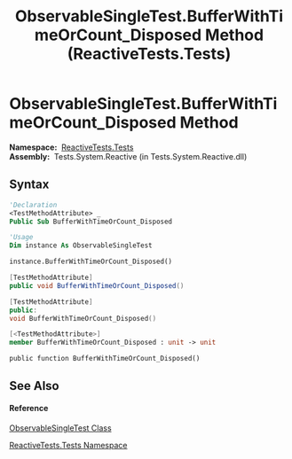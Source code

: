 ﻿---
title: ObservableSingleTest.BufferWithTimeOrCount_Disposed Method  (ReactiveTests.Tests)
TOCTitle: BufferWithTimeOrCount_Disposed Method
ms:assetid: M:ReactiveTests.Tests.ObservableSingleTest.BufferWithTimeOrCount_Disposed
ms:mtpsurl: https://msdn.microsoft.com/en-us/library/reactivetests.tests.observablesingletest.bufferwithtimeorcount_disposed(v=VS.103)
ms:contentKeyID: 36619721
ms.date: 06/28/2011
mtps_version: v=VS.103
f1_keywords:
- ReactiveTests.Tests.ObservableSingleTest.BufferWithTimeOrCount_Disposed
dev_langs:
- CSharp
- JScript
- VB
- FSharp
- c++
---

# ObservableSingleTest.BufferWithTimeOrCount\_Disposed Method

**Namespace:**  [ReactiveTests.Tests](hh289046\(v=vs.103\).md)  
**Assembly:**  Tests.System.Reactive (in Tests.System.Reactive.dll)

## Syntax

``` vb
'Declaration
<TestMethodAttribute> _
Public Sub BufferWithTimeOrCount_Disposed
```

``` vb
'Usage
Dim instance As ObservableSingleTest

instance.BufferWithTimeOrCount_Disposed()
```

``` csharp
[TestMethodAttribute]
public void BufferWithTimeOrCount_Disposed()
```

``` c++
[TestMethodAttribute]
public:
void BufferWithTimeOrCount_Disposed()
```

``` fsharp
[<TestMethodAttribute>]
member BufferWithTimeOrCount_Disposed : unit -> unit 
```

``` jscript
public function BufferWithTimeOrCount_Disposed()
```

## See Also

#### Reference

[ObservableSingleTest Class](hh315143\(v=vs.103\).md)

[ReactiveTests.Tests Namespace](hh289046\(v=vs.103\).md)

